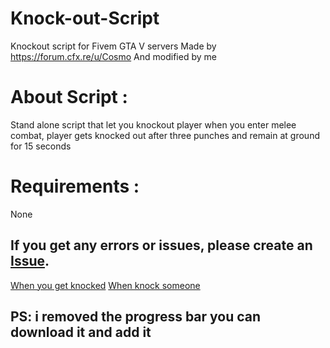 # Knock-out-Script

Knockout script for Fivem GTA V servers
Made by https://forum.cfx.re/u/Cosmo
And modified by me

# About Script :

Stand alone script that let you knockout player when you enter melee combat, player gets knocked out after three punches and remain at ground for 15 seconds

# Requirements :

None

## If you get any errors or issues, please create an [Issue](https://github.com/zharrane/Knock-out-Script/issues/new).

[When you get knocked](https://youtu.be/rgFmN-q2Eas)
[When knock someone](https://youtu.be/LgmAvoq3EI0)

## PS: i removed the progress bar you can download it and add it
